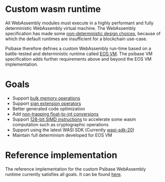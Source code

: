 # Custom wasm runtime

All WebAssembly modules must execute in a highly performant and fully deterministic WebAssembly virtual machine. The WebAssembly specification has made some [non-deterministic design choices](https://github.com/WebAssembly/design/blob/main/Nondeterminism.md), because of which the default runtimes are insufficient for a blockchain use-case.

Psibase therefore defines a custom WebAssembly run-time based on a battle-tested and deterministic runtime called [EOS VM](https://github.com/eosnetworkfoundation/mandel-eos-vm). The psibase VM specification adds further requirements above and beyond the EOS VM implementation.

# Goals

- Support [bulk memory operations](https://github.com/WebAssembly/spec/blob/main/proposals/bulk-memory-operations/Overview.md)
- Support [sign extension operators](https://github.com/WebAssembly/spec/blob/main/proposals/sign-extension-ops/Overview.md)
- Better generated code optimization
- Add [non-trapping float-to-int conversions](https://github.com/WebAssembly/spec/blob/main/proposals/nontrapping-float-to-int-conversion/Overview.md)
- Support [128-bit SIMD instructions](https://github.com/WebAssembly/spec/blob/main/proposals/simd/SIMD.md) to accelerate some wasm computation such as cryptographic operations
- Support using the latest WASI SDK (Currently [wasi-sdk-20](https://github.com/WebAssembly/wasi-sdk/releases))
- Maintain full determinism developed for EOS VM

# Reference implementation

The reference implementation for the custom Psibase WebAssembly runtime currently satisfies all goals. It can be found [here](https://github.com/gofractally/eos-vm).
